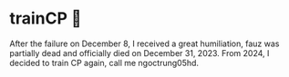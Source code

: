 # trainCP 🐢
After the failure on December 8, I received a great humiliation, fauz was partially dead and officially died on December 31, 2023. From 2024, I decided to train CP again, call me ngoctrung05hd.
